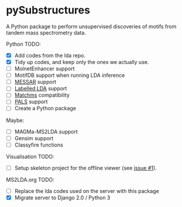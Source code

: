 # pySubstructures

A Python package to perform unsupervised discoveries of motifs from tandem mass spectrometry data.

Python TODO:
- [X] Add codes from the lda repo.
- [X] Tidy up codes, and keep only the ones we actually use.
- [ ] MolnetEnhancer support
- [ ] MotifDB support when running LDA inference
- [ ] [MESSAR](https://journals.plos.org/plosone/article?id=10.1371/journal.pone.0226770) support
- [ ] [Labelled LDA](https://github.com/gkreder/ms2-topic-model) support
- [ ] [Matchms](https://github.com/matchms/matchms) compatibility
- [ ] [PALS](https://pals.glasgowcompbio.org/) support
- [ ] Create a Python package

Maybe:
- [ ] MAGMa-MS2LDA support
- [ ] Gensim support
- [ ] Classyfire functions

Visualisation TODO:
- [ ] Setup skeleton project for the offline viewer (see [issue #1](https://github.com/glasgowcompbio/pySubstructures/issues/1)).

MS2LDA.org TODO:
- [ ] Replace the lda codes used on the server with this package
- [X] Migrate server to Django 2.0 / Python 3
